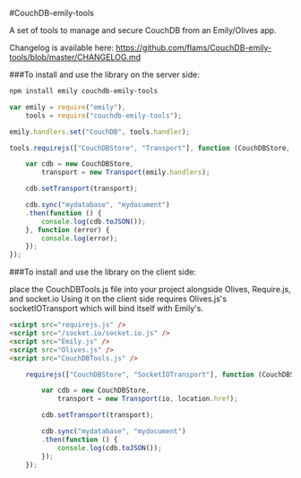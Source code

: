 #CouchDB-emily-tools

A set of tools to manage and secure CouchDB from an Emily/Olives app.

Changelog is available here: https://github.com/flams/CouchDB-emily-tools/blob/master/CHANGELOG.md

###To install and use the library on the server side:

```bash
npm install emily couchdb-emily-tools
```

```js
var emily = require("emily"),
	tools = require("couchdb-emily-tools");

emily.handlers.set("CouchDB", tools.handler);

tools.requirejs(["CouchDBStore", "Transport"], function (CouchDBStore, Transport) {

	var cdb = new CouchDBStore,
		transport = new Transport(emily.handlers);

	cdb.setTransport(transport);

	cdb.sync("mydatabase", "mydocument")
	.then(function () {
		console.log(cdb.toJSON());
	}, function (error) {
		console.log(error);
	});
});
```

###To install and use the library on the client side:

place the CouchDBTools.js file into your project alongside Olives, Require.js, and socket.io
Using it on the client side requires Olives.js's socketIOTransport which will bind itself with Emily's.

```html
<scirpt src="requirejs.js" />
<script src="/socket.io/socket.io.js" />
<script src="Emily.js" />
<script src="Olives.js" />
<script src="CouchDBTools.js" />
```

```js
	requirejs(["CouchDBStore", "SocketIOTransport"], function (CouchDBStore, SocketIOTransport) {

		var cdb = new CouchDBStore,
			transport = new Transport(io, location.href);

		cdb.setTransport(transport);

		cdb.sync("mydatabase", "mydocument")
		.then(function () {
			console.log(cdb.toJSON());
		});
	});
```




